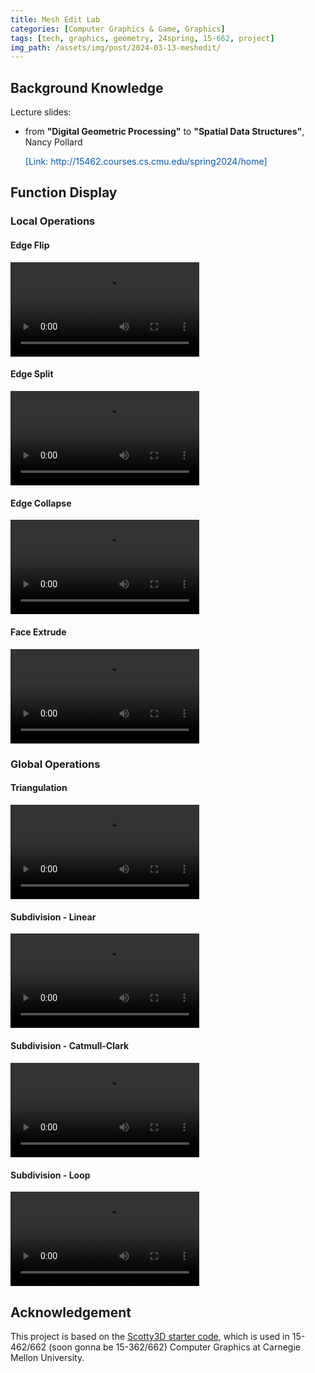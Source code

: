 ```yaml
---
title: Mesh Edit Lab
categories: [Computer Graphics & Game, Graphics]
tags: [tech, graphics, geometry, 24spring, 15-662, project]
img_path: /assets/img/post/2024-03-13-meshedit/
---
```


## Background Knowledge

Lecture slides:

- from **"Digital Geometric Processing"** to **"Spatial Data Structures"**, Nancy Pollard 
    <p style="color:#0659B3;">[Link: http://15462.courses.cs.cmu.edu/spring2024/home]</p>


## Function Display

### Local Operations

#### Edge Flip

<video width="60%" controls>
    <source src="{{site.baseurl}}/assets/img/post/2024-03-13-meshedit/edge-flip.mp4" type="video/mp4">
</video>

#### Edge Split

<video width="60%" controls>
    <source src="{{site.baseurl}}/assets/img/post/2024-03-13-meshedit/edge-split.mp4" type="video/mp4">
</video>

#### Edge Collapse

<video width="60%" controls>
    <source src="{{site.baseurl}}/assets/img/post/2024-03-13-meshedit/edge-collapse.mp4" type="video/mp4">
</video>

#### Face Extrude

<video width="60%" controls>
    <source src="{{site.baseurl}}/assets/img/post/2024-03-13-meshedit/face-extrude.mp4" type="video/mp4">
</video>


### Global Operations

#### Triangulation

<video width="60%" controls>
    <source src="{{site.baseurl}}/assets/img/post/2024-03-13-meshedit/triangulation.mp4" type="video/mp4">
</video>

#### Subdivision - Linear

<video width="60%" controls>
    <source src="{{site.baseurl}}/assets/img/post/2024-03-13-meshedit/subdivision-linear.mp4" type="video/mp4">
</video>

#### Subdivision - Catmull-Clark

<video width="60%" controls>
    <source src="{{site.baseurl}}/assets/img/post/2024-03-13-meshedit/subdivision-cc.mp4" type="video/mp4">
</video>

#### Subdivision - Loop

<video width="60%" controls>
    <source src="{{site.baseurl}}/assets/img/post/2024-03-13-meshedit/subdivision-loop.mp4" type="video/mp4">
</video>


## Acknowledgement

This project is based on the [Scotty3D starter code](https://github.com/CMU-Graphics/Scotty3D), which is used in 15-462/662 (soon gonna be 15-362/662) Computer Graphics at Carnegie Mellon University.

